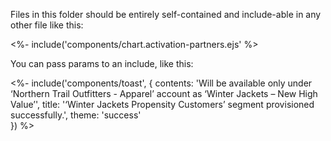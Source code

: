 Files in this folder should be entirely self-contained and include-able in any other file like this:

<%- include('components/chart.activation-partners.ejs' %>

You can pass params to an include, like this:

<%- include('components/toast', {
	contents: 'Will be available only under ‘Northern Trail Outfitters - Apparel&rsquo; account as &lsquo;Winter Jackets &ndash; New High Value&rsquo;',
	title: '&lsquo;Winter Jackets Propensity Customers&rsquo; segment provisioned successfully.',
	theme: 'success'			
}) %>